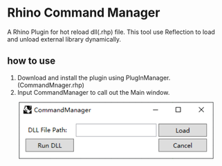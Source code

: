 # Rhino Command Manager
A Rhino Plugin for hot reload dll(.rhp) file.
This tool use Reflection to load and unload external library dynamically.

## how to use
1. Download and install the plugin using PlugInManager.(CommandMnager.rhp)
2. Input CommandManager to call out the Main window.
<div align="center">
    <img src="https://github.com/Tanc60/GrasshopperPlugins/blob/main/CommandManager/CommandManager/resouces/Snipaste_2023-06-06_15-34-04.png"  width="450">
</div>

